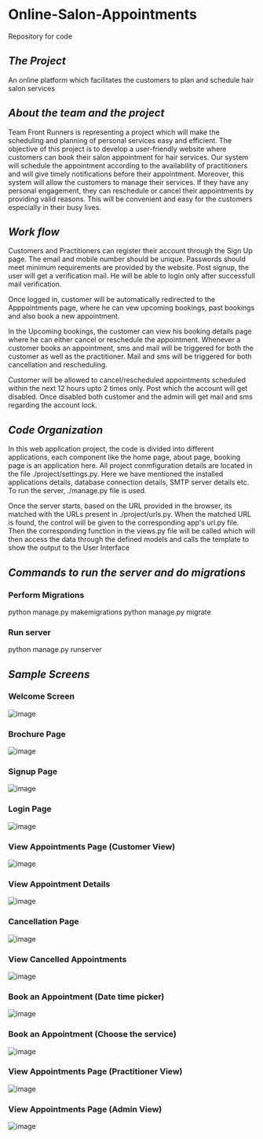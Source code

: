 # Online-Salon-Appointments
Repository for code

## *The Project*
An online platform which facilitates the customers to plan and schedule hair salon services


## *About the team and the project*
Team Front Runners is representing a project which will make the scheduling and planning of personal services easy and efficient.
The objective of this project is to develop a user-friendly website where customers can book their salon appointment for hair services.
Our system will schedule the appointment according to the availability of practitioners and will give timely notifications before their appointment.
Moreover, this system will allow the customers to manage their services.
If they have any personal engagement, they can reschedule or cancel their appointments by providing valid reasons.
This will be convenient and easy for the customers especially in their busy lives.



## *Work flow*
Customers and Practitioners can register their account through the Sign Up page. The email and mobile number should be unique. Passwords should meet minimum requirements
are provided by the website. Post signup, the user will get a verification mail. He will be able to login only after successfull mail verification. 

Once logged in, customer will be automatically redirected to the Apppointments page, where he can vew upcoming bookings, past bookings and also book a new appointment.

In the Upcoming bookings, the customer can view his booking details page where he can either cancel or reschedule the appointment. Whenever a customer books an appointment, sms and mail will be triggered for both the customer as well as the practitioner. Mail and sms will be triggered for both cancellation and rescheduling.

Customer will be allowed to cancel/rescheduled appointments scheduled within the next 12 hours upto 2 times only. Post which the account will get disabled. Once disabled both customer and the admin will get mail and sms regarding the account lock.



## *Code Organization*
In this web application project, the code is divided into different applications, each component like the home page, about page, booking page is an application here. All project conmfiguration details
are located in the file ./project/settings.py. Here we have mentioned the installed applications details, database connection details, SMTP server details etc. To run the server, ./manage.py file is used.

Once the server starts, based on the URL provided in the browser, its matched with the URLs present in
./project/urls.py. When the matched URL is found, the control will be given to the corresponding app's
url.py file. Then the corresponding function in the views.py file will be called which will then access the data through the defined models and calls the template to show the output to the User Interface


## *Commands to run the server and do migrations*

### Perform Migrations
python manage.py makemigrations
python manage.py migrate

### Run server
python manage.py runserver




## *Sample Screens*
### Welcome Screen
![image](https://user-images.githubusercontent.com/17834899/205507872-02c1d081-c529-4ab8-bae6-71cb0f505461.png)




### Brochure Page
![image](https://user-images.githubusercontent.com/17834899/205507893-7698bd70-41fa-4230-af76-7b28283630be.png)




### Signup Page
![image](https://user-images.githubusercontent.com/17834899/205507911-558dd1ab-f2de-432e-a30f-9cf642cc5267.png)




### Login Page
![image](https://user-images.githubusercontent.com/17834899/205507927-6310ef32-23c0-4d0b-b7aa-0c030ad1cca2.png)




### View Appointments Page (Customer View)
![image](https://user-images.githubusercontent.com/17834899/205507939-73fbb7e8-541c-4177-bd20-674622809fd7.png)




### View Appointment Details
![image](https://user-images.githubusercontent.com/17834899/205507943-38081d46-b0bc-4b97-a6be-ad8320f615a7.png)




### Cancellation Page
![image](https://user-images.githubusercontent.com/17834899/205507952-10503f5c-5f4f-4127-8e89-10e3be3792da.png)




### View Cancelled Appointments
![image](https://user-images.githubusercontent.com/17834899/205507956-fd6ff5b8-d4fb-40cb-bf14-9a1a5d1bdbf5.png)




### Book an Appointment (Date time picker)
![image](https://user-images.githubusercontent.com/17834899/205507964-05c49d7e-15fe-4f7b-af3e-88422eb5b2c6.png)




### Book an Appointment (Choose the service)
![image](https://user-images.githubusercontent.com/17834899/205507979-9a1f59bb-d57a-464d-8748-8b516d93972c.png)




### View Appointments Page (Practitioner View)
![image](https://user-images.githubusercontent.com/17834899/205508011-c99456c8-0da7-4b64-bf17-af60a8de577e.png)




### View Appointments Page (Admin View)
![image](https://user-images.githubusercontent.com/17834899/205508026-0a96bf14-e97d-4ede-aa7b-4210bf43f760.png)


